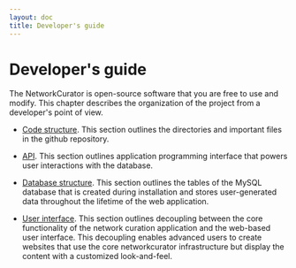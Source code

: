 ```yaml
---
layout: doc
title: Developer's guide
---
```


# Developer's guide

The NetworkCurator is open-source software that you are free to use and modify. This chapter describes the organization of the project from a developer's point of view. 

- [Code structure](server.html). This section outlines the directories and important files in the github repository. 

- [API](api.html). This section outlines application programming interface that powers user interactions with the database.

- [Database structure](database.html). This section outlines the tables of the MySQL database that is created during installation and stores user-generated data throughout the lifetime of the web application.

- [User interface](themes.html). This section outlines decoupling between the core functionality of the network curation application and the web-based user interface. This decoupling enables advanced users to create websites that use the core networkcurator infrastructure but display the content with a customized look-and-feel.




